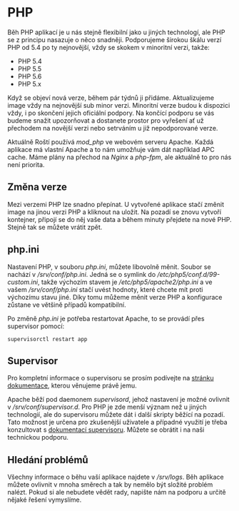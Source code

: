 # PHP

Běh PHP aplikací je u nás stejně flexibilní jako u jiných technologí, ale PHP se z principu nasazuje o něco snadněji. Podporujeme širokou škálu verzí PHP od 5.4 po ty nejnovější, vždy se skokem v minoritní verzi, takže:

* PHP 5.4
* PHP 5.5
* PHP 5.6
* PHP 5.x

Když se objeví nová verze, během pár týdnů ji přidáme. Aktualizujeme image vždy na nejnovější sub minor verzi. Minoritní verze budou k dispozici vždy, i po skončení jejich oficiální podpory. Na končící podporu se vás budeme snažit upozorňovat a dostanete prostor pro vyřešení ať už přechodem na novější verzi nebo setrváním u již nepodporované verze.

Aktuálně Roští používá *mod_php* ve webovém serveru Apache. Každá aplikace má vlastní Apache a to nám umožňuje vám dát například APC cache. Máme plány na přechod na *Nginx* a *php-fpm*, ale aktuálně to pro nás není priorita.

## Změna verze

Mezi verzemi PHP lze snadno přepínat. U vytvořené aplikace stačí změnit image na jinou verzi PHP a kliknout na uložit. Na pozadí se znovu vytvoří kontejner, připojí se do něj vaše data a během minuty přejdete na nové PHP. Stejně tak se můžete vrátit zpět.

## php.ini

Nastavení PHP, v souboru *php.ini*, můžete libovolně měnit. Soubor se nachází v */srv/conf/php.ini*. Jedná se o symlink do */etc/php5/conf.d/99-custom.ini*, takže výchozím stavem je */etc/php5/apache2/php.ini* a ve vašem */srv/conf/php.ini* stačí uvést hodnoty, které chcete mít proti výchozímu stavu jiné. Díky tomu můžeme měnit verze PHP a konfigurace zůstane ve většině případů kompatibilní.

Po změně *php.ini* je potřeba restartovat Apache, to se provádí přes supervisor pomocí:

```shell
supervisorctl restart app
```

## Supervisor

Pro kompletní informace o supervisoru se prosím podívejte na [stránku dokumentace](../tools/supervisor.md), kterou věnujeme právě jemu.

Apache běží pod daemonem *supervisord*, jehož nastavení je možné ovlivnit v */srv/conf/supervisor.d*. Pro PHP je zde menší význam než u jiných technologií, ale do supervisoru můžete dát i další skripty běžící na pozadí. Tato možnost je určena pro zkušenější uživatele a případné využití je třeba konzultovat s [dokumentací supervisoru](http://supervisord.org/). Můžete se obrátit i na naši technickou podporu.

## Hledání problémů

Všechny informace o běhu vaší aplikace najdete v */srv/logs*. Běh aplikace můžete ovlivnit v mnoha směrech a tak by nemělo být složité problém nalézt. Pokud si ale nebudete vědět rady, napište nám na podporu a určitě nějaké řešení vymyslíme.
